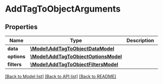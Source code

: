# AddTagToObjectArguments

## Properties
Name | Type | Description | Notes
------------ | ------------- | ------------- | -------------
**data** | [**\Model\AddTagToObjectDataModel**](AddTagToObjectDataModel.md) |  | [optional] 
**options** | [**\Model\AddTagToObjectOptionsModel**](AddTagToObjectOptionsModel.md) |  | [optional] 
**filters** | [**\Model\AddTagToObjectFiltersModel**](AddTagToObjectFiltersModel.md) |  | [optional] 

[[Back to Model list]](../README.md#documentation-for-models) [[Back to API list]](../README.md#documentation-for-api-endpoints) [[Back to README]](../README.md)


